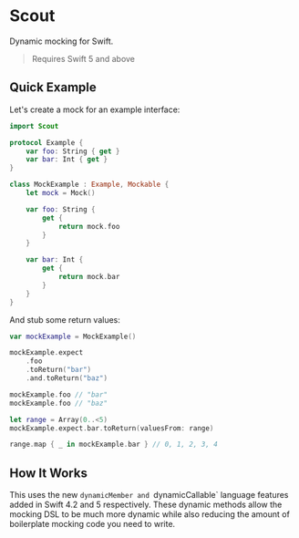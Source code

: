 # Scout
Dynamic mocking for Swift.

> Requires Swift 5 and above

## Quick Example
Let's create a mock for an example interface:

```swift
import Scout

protocol Example {
    var foo: String { get }
    var bar: Int { get }
}

class MockExample : Example, Mockable {
    let mock = Mock()

    var foo: String {
        get {
            return mock.foo
        }
    }

    var bar: Int {
        get {
            return mock.bar
        }
    }
}
```

And stub some return values:

```swift
var mockExample = MockExample()

mockExample.expect
    .foo
    .toReturn("bar")
    .and.toReturn("baz")

mockExample.foo // "bar"
mockExample.foo // "baz"

let range = Array(0..<5)
mockExample.expect.bar.toReturn(valuesFrom: range)

range.map { _ in mockExample.bar } // 0, 1, 2, 3, 4
```

## How It Works
This uses the new `dynamicMember and `dynamicCallable` language features added in Swift 4.2 and 5 respectively. These dynamic methods allow the mocking DSL to be much more dynamic while also reducing the amount of boilerplate mocking code you need to write.

